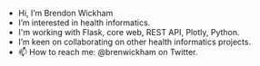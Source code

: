 - Hi, I’m Brendon Wickham
- I’m interested in health informatics. 
- I'm working with Flask, core web, REST API, Plotly, Python.
- I’m keen on collaborating on other health informatics projects.
- 📫 How to reach me: @brenwickham on Twitter.
